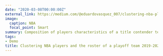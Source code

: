 ```yaml
---
date: "2020-03-08T00:00:00Z"
external_link: https://medium.com/@eduardovasquez_007/clustering-nba-players-and-playoff-teams-2019-2020-8f77bbe02dc
image:
  caption: NBA
  focal_point: Smart
summary: Composition of players characteristics of a title contender team in the NBA.
tags:
- Demo
title: Clustering NBA players and the roster of a playoff team 2019-2020
---
```

